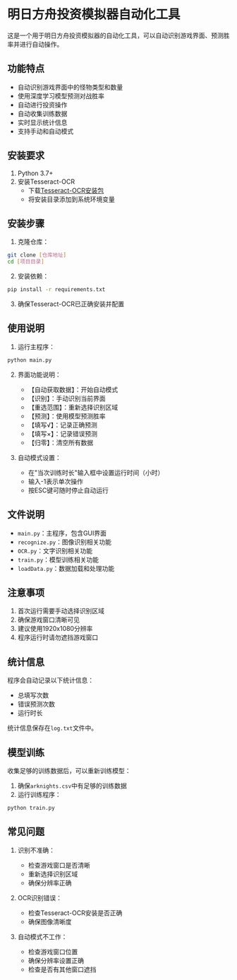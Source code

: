 # 明日方舟投资模拟器自动化工具

这是一个用于明日方舟投资模拟器的自动化工具，可以自动识别游戏界面、预测胜率并进行自动操作。

## 功能特点

- 自动识别游戏界面中的怪物类型和数量
- 使用深度学习模型预测对战胜率
- 自动进行投资操作
- 自动收集训练数据
- 实时显示统计信息
- 支持手动和自动模式

## 安装要求

1. Python 3.7+
2. 安装Tesseract-OCR
    - 下载[Tesseract-OCR安装包](https://github.com/UB-Mannheim/tesseract/wiki)
    - 将安装目录添加到系统环境变量

## 安装步骤

1. 克隆仓库：

```bash
git clone [仓库地址]
cd [项目目录]
```

2. 安装依赖：

```bash
pip install -r requirements.txt
```

3. 确保Tesseract-OCR已正确安装并配置

## 使用说明

1. 运行主程序：

```bash
python main.py
```

2. 界面功能说明：
    - 【自动获取数据】：开始自动模式
    - 【识别】：手动识别当前界面
    - 【重选范围】：重新选择识别区域
    - 【预测】：使用模型预测胜率
    - 【填写√】：记录正确预测
    - 【填写×】：记录错误预测
    - 【归零】：清空所有数据

3. 自动模式设置：
    - 在"当次训练时长"输入框中设置运行时间（小时）
    - 输入-1表示单次操作
    - 按ESC键可随时停止自动运行

## 文件说明

- `main.py`：主程序，包含GUI界面
- `recognize.py`：图像识别相关功能
- `OCR.py`：文字识别相关功能
- `train.py`：模型训练相关功能
- `loadData.py`：数据加载和处理功能

## 注意事项

1. 首次运行需要手动选择识别区域
2. 确保游戏窗口清晰可见
3. 建议使用1920x1080分辨率
4. 程序运行时请勿遮挡游戏窗口

## 统计信息

程序会自动记录以下统计信息：

- 总填写次数
- 错误预测次数
- 运行时长

统计信息保存在`log.txt`文件中。

## 模型训练

收集足够的训练数据后，可以重新训练模型：

1. 确保`arknights.csv`中有足够的训练数据
2. 运行训练程序：

```bash
python train.py
```

## 常见问题

1. 识别不准确：
    - 检查游戏窗口是否清晰
    - 重新选择识别区域
    - 确保分辨率正确

2. OCR识别错误：
    - 检查Tesseract-OCR安装是否正确
    - 确保图像清晰度

3. 自动模式不工作：
    - 检查游戏窗口位置
    - 确保分辨率设置正确
    - 检查是否有其他窗口遮挡 